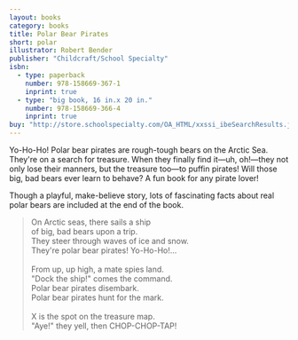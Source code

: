 ```yaml
---
layout: books
category: books
title: Polar Bear Pirates
short: polar
illustrator: Robert Bender
publisher: "Childcraft/School Specialty"
isbn:
  - type: paperback
    number: 978-158669-367-1
    inprint: true
  - type: "big book, 16 in.x 20 in."
    number: 978-158669-366-4
    inprint: true
buy: "http://store.schoolspecialty.com/OA_HTML/xxssi_ibeSearchResults.jsp?type=search&minisite=10044&query=polar+bear+pirates"
---
```


Yo-Ho-Ho! Polar bear pirates are rough-tough bears on the Arctic Sea. They're on a search for treasure. When they finally find it—uh, oh!—they not only lose their manners, but the treasure too—to puffin pirates! Will those big, bad bears ever learn to behave? A fun book for any pirate lover!

Though a playful, make-believe story, lots of fascinating facts about real polar bears are included at the end of the book.

<blockquote class="excerpt"><p2 class="excerpt">
On Arctic seas, there sails a ship <br />
of big, bad bears upon a trip. <br />
They steer through waves of ice and snow. <br />
They're polar bear pirates! Yo-Ho-Ho!...
<br /><br />
From up, up high, a mate spies land. <br />
"Dock the ship!" comes the command. <br />
Polar bear pirates disembark. <br />
Polar bear pirates hunt for the mark.
<br /><br />
X is the spot on the treasure map. <br />
"Aye!" they yell, then CHOP-CHOP-TAP!
</p2></blockquote>